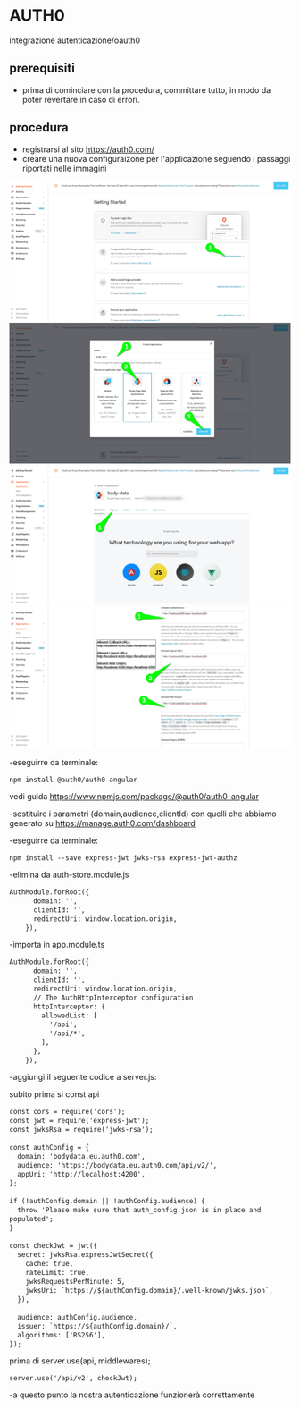 # AUTH0

integrazione autenticazione/oauth0

## prerequisiti

- prima di cominciare con la procedura, committare tutto, in modo da poter revertare in caso di errori.

## procedura

- registrarsi al sito https://auth0.com/
- creare una nuova configuraizone per l'applicazione seguendo i passaggi riportati nelle immagini

![passaggio n.1](./img/01.png)
![passaggio n.2](./img/02.png)
![passaggio n.3](./img/03.png)
![passaggio n.4](./img/04.png)

-eseguirre da terminale:

```
npm install @auth0/auth0-angular
```

vedi guida https://www.npmjs.com/package/@auth0/auth0-angular

-sostituire i parametri (domain,audience,clientId) con quelli che abbiamo generato su https://manage.auth0.com/dashboard

-eseguirre da terminale:

```
npm install --save express-jwt jwks-rsa express-jwt-authz
```

-elimina da auth-store.module.js

```
AuthModule.forRoot({
      domain: '',
      clientId: '',
      redirectUri: window.location.origin,
    }),
```

-importa in app.module.ts

```
AuthModule.forRoot({
      domain: '',
      clientId: '',
      redirectUri: window.location.origin,
      // The AuthHttpInterceptor configuration
      httpInterceptor: {
        allowedList: [
          '/api',
          '/api/*',
        ],
      },
    }),
```

-aggiungi il seguente codice a server.js:

subito prima si const api

```
const cors = require('cors');
const jwt = require('express-jwt');
const jwksRsa = require('jwks-rsa');

const authConfig = {
  domain: 'bodydata.eu.auth0.com',
  audience: 'https://bodydata.eu.auth0.com/api/v2/',
  appUri: 'http://localhost:4200',
};

if (!authConfig.domain || !authConfig.audience) {
  throw 'Please make sure that auth_config.json is in place and populated';
}

const checkJwt = jwt({
  secret: jwksRsa.expressJwtSecret({
    cache: true,
    rateLimit: true,
    jwksRequestsPerMinute: 5,
    jwksUri: `https://${authConfig.domain}/.well-known/jwks.json`,
  }),

  audience: authConfig.audience,
  issuer: `https://${authConfig.domain}/`,
  algorithms: ['RS256'],
});
```

prima di server.use(api, middlewares);

```
server.use('/api/v2', checkJwt);
```

-a questo punto la nostra autenticazione funzionerà correttamente
